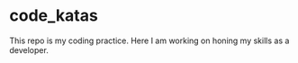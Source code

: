 # code_katas
This repo is my coding practice. Here I am working on honing my skills as a developer. 
